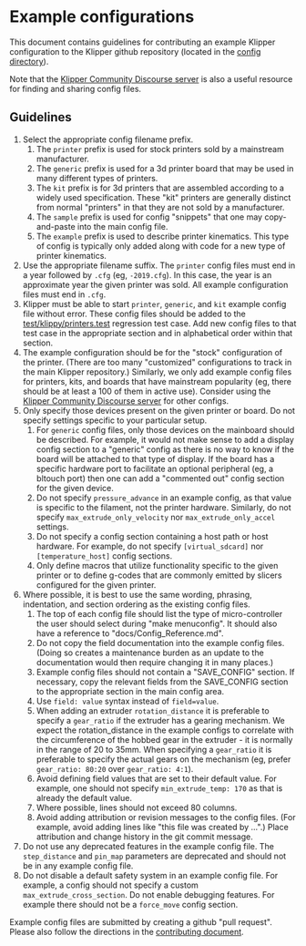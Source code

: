 # Example configurations

This document contains guidelines for contributing an example Klipper configuration to the Klipper github repository (located in the [config directory](../config/)).

Note that the [Klipper Community Discourse server](https://community.klipper3d.org) is also a useful resource for finding and sharing config files.

## Guidelines

1. Select the appropriate config filename prefix.
   1. The `printer` prefix is used for stock printers sold by a mainstream manufacturer.
   1. The `generic` prefix is used for a 3d printer board that may be used in many different types of printers.
   1. The `kit` prefix is for 3d printers that are assembled according to a widely used specification. These "kit" printers are generally distinct from normal "printers" in that they are not sold by a manufacturer.
   1. The `sample` prefix is used for config "snippets" that one may copy-and-paste into the main config file.
   1. The `example` prefix is used to describe printer kinematics. This type of config is typically only added along with code for a new type of printer kinematics.
1. Use the appropriate filename suffix. The `printer` config files must end in a year followed by `.cfg` (eg, `-2019.cfg`). In this case, the year is an approximate year the given printer was sold. All example configuration files must end in `.cfg`.
1. Klipper must be able to start `printer`, `generic`, and `kit` example config file without error. These config files should be added to the [test/klippy/printers.test](../test/klippy/printers.test) regression test case. Add new config files to that test case in the appropriate section and in alphabetical order within that section.
1. The example configuration should be for the "stock" configuration of the printer. (There are too many "customized" configurations to track in the main Klipper repository.) Similarly, we only add example config files for printers, kits, and boards that have mainstream popularity (eg, there should be at least a 100 of them in active use). Consider using the [Klipper Community Discourse server](https://community.klipper3d.org) for other configs.
1. Only specify those devices present on the given printer or board. Do not specify settings specific to your particular setup.
   1. For `generic` config files, only those devices on the mainboard should be described. For example, it would not make sense to add a display config section to a "generic" config as there is no way to know if the board will be attached to that type of display. If the board has a specific hardware port to facilitate an optional peripheral (eg, a bltouch port) then one can add a "commented out" config section for the given device.
   1. Do not specify `pressure_advance` in an example config, as that value is specific to the filament, not the printer hardware. Similarly, do not specify `max_extrude_only_velocity` nor `max_extrude_only_accel` settings.
   1. Do not specify a config section containing a host path or host hardware. For example, do not specify `[virtual_sdcard]` nor `[temperature_host]` config sections.
   1. Only define macros that utilize functionality specific to the given printer or to define g-codes that are commonly emitted by slicers configured for the given printer.
1. Where possible, it is best to use the same wording, phrasing, indentation, and section ordering as the existing config files.
   1. The top of each config file should list the type of micro-controller the user should select during "make menuconfig". It should also have a reference to "docs/Config_Reference.md".
   1. Do not copy the field documentation into the example config files. (Doing so creates a maintenance burden as an update to the documentation would then require changing it in many places.)
   1. Example config files should not contain a "SAVE_CONFIG" section. If necessary, copy the relevant fields from the SAVE_CONFIG section to the appropriate section in the main config area.
   1. Use `field: value` syntax instead of `field=value`.
   1. When adding an extruder `rotation_distance` it is preferable to specify a `gear_ratio` if the extruder has a gearing mechanism. We expect the rotation_distance in the example configs to correlate with the circumference of the hobbed gear in the extruder - it is normally in the range of 20 to 35mm. When specifying a `gear_ratio` it is preferable to specify the actual gears on the mechanism (eg, prefer `gear_ratio: 80:20` over `gear_ratio: 4:1`).
   1. Avoid defining field values that are set to their default value. For example, one should not specify `min_extrude_temp: 170` as that is already the default value.
   1. Where possible, lines should not exceed 80 columns.
   1. Avoid adding attribution or revision messages to the config files. (For example, avoid adding lines like "this file was created by ...".) Place attribution and change history in the git commit message.
1. Do not use any deprecated features in the example config file. The `step_distance` and `pin_map` parameters are deprecated and should not be in any example config file.
1. Do not disable a default safety system in an example config file. For example, a config should not specify a custom `max_extrude_cross_section`. Do not enable debugging features. For example there should not be a `force_move` config section.

Example config files are submitted by creating a github "pull request". Please also follow the directions in the [contributing document](CONTRIBUTING.md).
